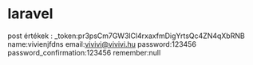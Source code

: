 # laravel
post értékek
:
_token:pr3psCm7GW3lCl4rxaxfmDigYrtsQc4ZN4qXbRNB
name:vivienjfdns
email:vivivi@vivivi.hu
password:123456
password_confirmation:123456
remember:null
